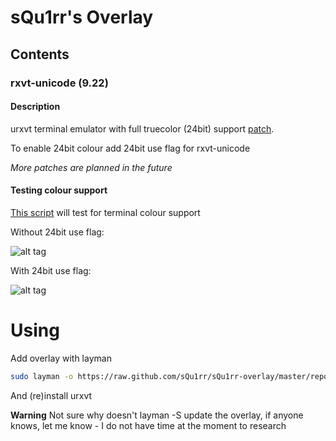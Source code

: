 # sQu1rr's Overlay

## Contents

### rxvt-unicode (9.22)

#### Description
urxvt terminal emulator with full truecolor (24bit) support
[patch](https://github.com/spudowiar/rxvt-unicode).

To enable 24bit colour add 24bit use flag for rxvt-unicode

*More patches are planned in the future*

#### Testing colour support
[This script](https://raw.github.com/sQu1rr/sQu1rr-overlay/assets/bash/truecolours.sh)
will test for terminal colour support

Without 24bit use flag:

![alt tag](https://raw.github.com/sQu1rr/sQu1rr-overlay/assets/img/urxvt-wo.png)

With 24bit use flag:

![alt tag](https://raw.github.com/sQu1rr/sQu1rr-overlay/assets/img/urxvt-w.png)

# Using

Add overlay with layman
```bash
sudo layman -o https://raw.github.com/sQu1rr/sQu1rr-overlay/master/repositories.xml -a sQu1rr
```

And (re)install urxvt

**Warning** Not sure why doesn't layman -S update the overlay, if anyone knows,
let me know - I do not have time at the moment to research
